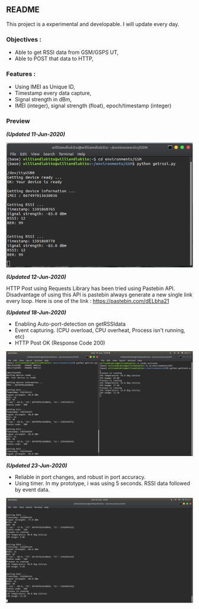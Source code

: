 ## README
This project is a experimental and developable. I will update every day.

### Objectives :
- Able to get RSSI data from GSM/GSPS UT,
- Able to POST that data to HTTP,

### Features :
- Using IMEI as Unique ID,
- Timestamp every data capture,
- Signal strength in dBm,
- IMEI (integer), signal strength (float), epoch/timestamp (integer)

### Preview
***(Updated 11-Jun-2020)***

![NEWEST UPDATE](Images/TerminalResult.jpg)

***(Updated 12-Jun-2020)***

HTTP Post using Requests Library has been tried using Pastebin API. Disadvantage of using this API is pastebin always generate a new single link every loop.
Here is one of the link : https://pastebin.com/dELbha21

***(Updated 18-Jun-2020)***

- Enabling Auto-port-detection on getRSSIdata
- Event capturing. (CPU overload, CPU overheat, Process isn't running, etc)
- HTTP Post OK (Response Code 200)

![getEvent&getRSSI](Images/getRSSI&getEvent.png)

***(Updated 23-Jun-2020)***
- Reliable in port changes, and robust in port accuracy.
- Using timer. In my prototype, i was using 5 seconds. RSSI data followed by event data.

![RobustProof](Images/TimerWorked.png)
